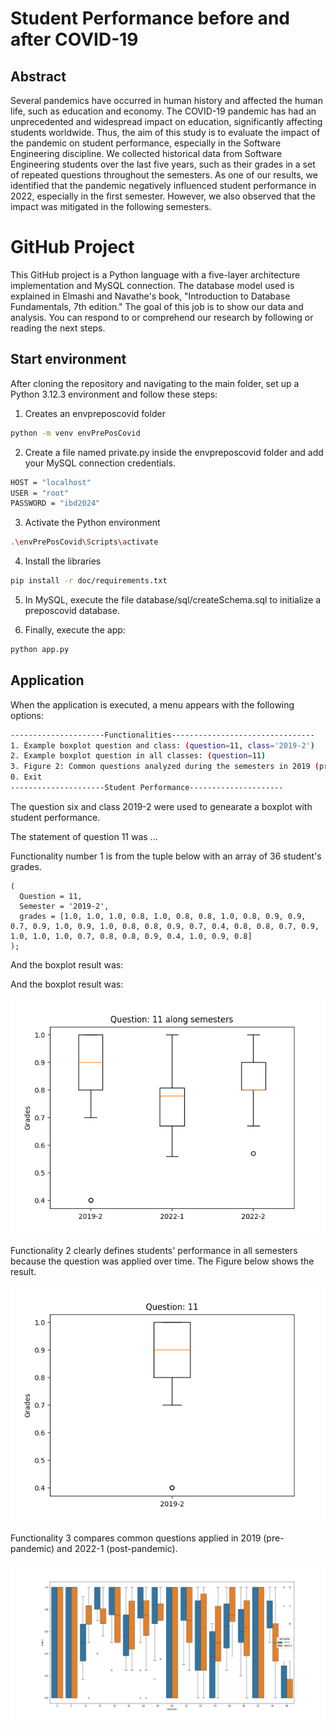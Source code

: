 # Student Performance before and after COVID-19
## Abstract
Several pandemics have occurred in human history and affected the human life, such as education and economy. The COVID-19 pandemic has had an unprecedented and widespread impact on education, significantly affecting students worldwide. Thus, the aim of this study is to evaluate the impact of the pandemic on student performance, especially in the Software Engineering discipline. We collected historical data from Software Engineering students over the last five years, such as their grades in a set of repeated questions throughout the semesters. As one of our results, we identified that the pandemic negatively influenced student performance in 2022, especially in the first semester. However, we also observed that the impact was mitigated in the following semesters.

# GitHub Project
This GitHub project is a Python language with a five-layer architecture implementation and MySQL connection. The database model used is explained in Elmashi and Navathe's book, "Introduction to Database Fundamentals, 7th edition." The goal of this job is to show our data and analysis. You can respond to or comprehend our research by following or reading the next steps.

## Start environment
After cloning the repository and navigating to the main folder, set up a Python 3.12.3 environment and follow these steps:
1. Creates an envpreposcovid folder
```bash
python -m venv envPrePosCovid
```
2. Create a file named private.py inside the envpreposcovid folder and add your MySQL connection credentials.
```bash
HOST = "localhost"
USER = "root"
PASSWORD = "ibd2024"
```
3. Activate the Python environment
```bash
.\envPrePosCovid\Scripts\activate
```
4. Install the libraries
```bash
pip install -r doc/requirements.txt
```
5. In MySQL, execute the file database/sql/createSchema.sql to initialize a preposcovid database.

6. Finally, execute the app:
```bash
python app.py
```

## Application
When the application is executed, a menu appears with the following options:

```bash
---------------------Functionalities--------------------------------
1. Example boxplot question and class: (question=11, class='2019-2')
2. Example boxplot question in all classes: (question=11)
3. Figure 2: Common questions analyzed during the semesters in 2019 (prepandemic) and 2022-1 (post-pandemic)
0. Exit
---------------------Student Performance---------------------
```

The question six and class 2019-2 were used to genearate a boxplot with student performance. 

The statement of question 11 was ...

Functionality number 1 is from the tuple below with an array of 36 student's grades.
```
(	
  Question = 11,
  Semester = '2019-2',
  grades = [1.0, 1.0, 1.0, 0.8, 1.0, 0.8, 0.8, 1.0, 0.8, 0.9, 0.9, 0.7, 0.9, 1.0, 0.9, 1.0, 0.8, 0.8, 0.9, 0.7, 0.4, 0.8, 0.8, 0.7, 0.9, 1.0, 1.0, 1.0, 0.7, 0.8, 0.8, 0.9, 0.4, 1.0, 0.9, 0.8]
);
```
And the boxplot result was:

And the boxplot result was:

![Example boxplot question and class](doc/figure/QuestionExampleLongTerm11.png)

Functionality 2 clearly defines students' performance in all semesters because the question was applied over time. The Figure below shows the result.

![Example boxplot question in all classes](doc/figure/BoxPlotQ11-2019-2.png)

Functionality 3 compares common questions applied in 2019 (pre-pandemic) and 2022-1 (post-pandemic).

![Example boxplot question in all classes](doc/figure/questionComparation2019_2022-1.png)


